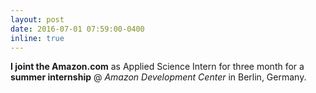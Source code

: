 ```yaml
---
layout: post
date: 2016-07-01 07:59:00-0400
inline: true
---
```


**I joint the Amazon.com** as Applied Science Intern for three month for a **summer internship** @ *Amazon Development Center* in Berlin, Germany.
